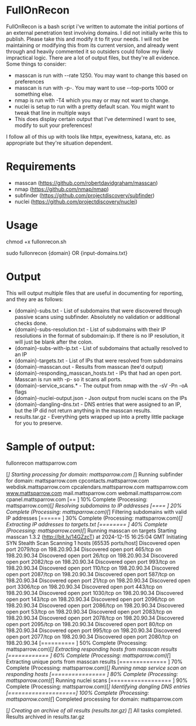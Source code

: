 # FullOnRecon
FullOnRecon is a bash script i've written to automate the initial portions of an external penetration test involving domains.  I did not initially write this to publish.  Please take this and modify it to fit your needs.  I will not be maintaining or modifying this from its current version, and already went through and heavily commented it so outsiders could follow my likely impractical logic.  There are a lot of output files, but they're all evidence.  Some things to consider:

* masscan is run with --rate 1250.  You may want to change this based on preferences
* masscan is run with -p-.  You may want to use --top-ports 1000 or something else.
* nmap is run with -T4 which you may or may not want to change.
* nuclei is setup to run with a pretty default scan.  You might want to tweak that line in multiple ways
* This does display certain output that I've determined I want to see, modify to suit your preferences!

I follow all of this up with tools like httpx, eyewitness, katana, etc. as appropriate but they're situation dependent.

# Requirements
* masscan (https://github.com/robertdavidgraham/masscan)
* nmap (https://github.com/nmap/nmap)
* subfinder (https://github.com/projectdiscovery/subfinder)
* nuclei (https://github.com/projectdiscovery/nuclei)

# Usage
chmod +x fullonrecon.sh

sudo fullonrecon {domain} OR {input-domains.txt}

# Output
This will output multiple files that are useful in documenting for reporting, and they are as follows:
* {domain}-subs.txt - List of subdomains that were discovered through passive scans using subfinder.  Absolutely no validation or additional checks done.
* {domain}-subs-resolution.txt - List of subdomains with their IP resolutions in the format of subdomain:ip.  If there is no IP resolution, it will just be blank after the colon.
* {domain}-subs-with-ip.txt - List of subdomains that actually resolved to an IP
* {domain}-targets.txt - List of IPs that were resolved from subdomains
* {domain}-masscan.out - Results from masscan (tee'd output)
* {domain}-responding_masscan_hosts.txt - IPs that had an open port.  Masscan is run with -p- so it scans all ports.
* {domain}-service_scans.* - The output from nmap with the -sV -Pn -oA flags
* {domain}-nuclei-output.json - Json output from nuclei scans on the IPs
* {domain}-dangling-dns.txt - DNS entries that were assigned to an IP, but the IP did not return anything in the masscan results.
* results.tar.gz - Everything gets wrapped up into a pretty little package for you to preserve.

# Sample of output:

fullonrecon mattsparrow.com

[*] Starting processing for domain: mattsparrow.com
[*] Running subfinder for domain: mattsparrow.com
cpcontacts.mattsparrow.com
webdisk.mattsparrow.com
cpcalendars.mattsparrow.com
mattsparrow.com
www.mattsparrow.com
mail.mattsparrow.com
webmail.mattsparrow.com
cpanel.mattsparrow.com
[==                  ]  10% Complete (Processing: mattsparrow.com)[*] Resolving subdomains to IP addresses
[====                ]  20% Complete (Processing: mattsparrow.com)[*] Filtering subdomains with valid IP addresses
[======              ]  30% Complete (Processing: mattsparrow.com)[*] Extracting IP addresses to targets.txt
[========            ]  40% Complete (Processing: mattsparrow.com)[*] Running masscan on targets
Starting masscan 1.3.2 (http://bit.ly/14GZzcT) at 2024-12-15 16:25:04 GMT
Initiating SYN Stealth Scan
Scanning 1 hosts [65535 ports/host]
Discovered open port 2079/tcp on 198.20.90.34
Discovered open port 465/tcp on 198.20.90.34
Discovered open port 26/tcp on 198.20.90.34
Discovered open port 2082/tcp on 198.20.90.34
Discovered open port 993/tcp on 198.20.90.34
Discovered open port 110/tcp on 198.20.90.34
Discovered open port 2087/tcp on 198.20.90.34
Discovered open port 587/tcp on 198.20.90.34
Discovered open port 21/tcp on 198.20.90.34
Discovered open port 3306/tcp on 198.20.90.34
Discovered open port 443/tcp on 198.20.90.34
Discovered open port 1030/tcp on 198.20.90.34
Discovered open port 143/tcp on 198.20.90.34
Discovered open port 2096/tcp on 198.20.90.34
Discovered open port 2086/tcp on 198.20.90.34
Discovered open port 53/tcp on 198.20.90.34
Discovered open port 2083/tcp on 198.20.90.34
Discovered open port 2078/tcp on 198.20.90.34
Discovered open port 2095/tcp on 198.20.90.34
Discovered open port 80/tcp on 198.20.90.34
Discovered open port 995/tcp on 198.20.90.34
Discovered open port 2077/tcp on 198.20.90.34
Discovered open port 2080/tcp on 198.20.90.34
[==========          ]  50% Complete (Processing: mattsparrow.com)[*] Extracting responding hosts from masscan results
[============        ]  60% Complete (Processing: mattsparrow.com)[*] Extracting unique ports from masscan results
[==============      ]  70% Complete (Processing: mattsparrow.com)[*] Running nmap service scan on responding hosts
[================    ]  80% Complete (Processing: mattsparrow.com)[*] Running nuclei scans
[==================  ]  90% Complete (Processing: mattsparrow.com)[*] Identifying dangling DNS entries
[====================] 100% Complete (Processing: mattsparrow.com)[*] Completed processing for domain: mattsparrow.com

[*] Creating an archive of all results (results.tar.gz)
[*] All tasks completed. Results archived in results.tar.gz
